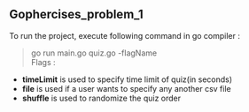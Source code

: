 ## Gophercises_problem_1
To run the project, execute following command in go compiler : <br />
> go run main.go quiz.go -flagName<br />
>Flags : 
- <strong>timeLimit</strong> is used to specify time limit of quiz(in seconds)
- <strong>file</strong> is used if a user wants to specify any another csv file 
- <strong>shuffle</strong> is used to randomize the quiz order

